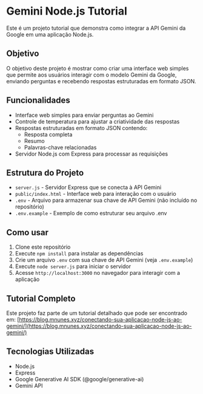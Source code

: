 # Gemini Node.js Tutorial

Este é um projeto tutorial que demonstra como integrar a API Gemini da Google em uma aplicação Node.js.

## Objetivo

O objetivo deste projeto é mostrar como criar uma interface web simples que permite aos usuários interagir com o modelo Gemini da Google, enviando perguntas e recebendo respostas estruturadas em formato JSON.

## Funcionalidades

- Interface web simples para enviar perguntas ao Gemini
- Controle de temperatura para ajustar a criatividade das respostas
- Respostas estruturadas em formato JSON contendo:
  - Resposta completa
  - Resumo
  - Palavras-chave relacionadas
- Servidor Node.js com Express para processar as requisições

## Estrutura do Projeto

- `server.js` - Servidor Express que se conecta à API Gemini
- `public/index.html` - Interface web para interação com o usuário
- `.env` - Arquivo para armazenar sua chave de API Gemini (não incluído no repositório)
- `.env.example` - Exemplo de como estruturar seu arquivo .env

## Como usar

1. Clone este repositório
2. Execute `npm install` para instalar as dependências
3. Crie um arquivo `.env` com sua chave de API Gemini (veja `.env.example`)
4. Execute `node server.js` para iniciar o servidor
5. Acesse `http://localhost:3000` no navegador para interagir com a aplicação

## Tutorial Completo

Este projeto faz parte de um tutorial detalhado que pode ser encontrado em:
[https://blog.mnunes.xyz/conectando-sua-aplicacao-node-js-ao-gemini/](https://blog.mnunes.xyz/conectando-sua-aplicacao-node-js-ao-gemini/)

## Tecnologias Utilizadas

- Node.js
- Express
- Google Generative AI SDK (@google/generative-ai)
- Gemini API